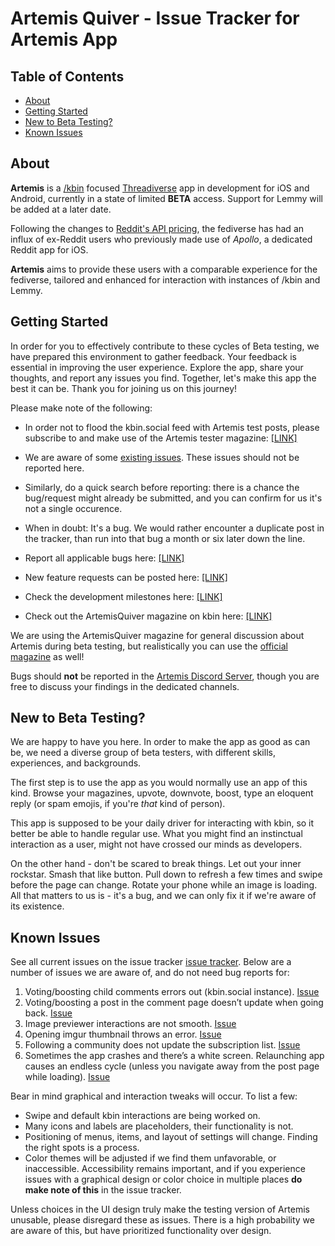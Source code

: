 # Artemis Quiver - Issue Tracker for Artemis App

## Table of Contents
+ [About](#about)
+ [Getting Started](#getting_started)
+ [New to Beta Testing?](#new_beta)
+ [Known Issues](#known_issues)

## About <a name = "about"></a>
**Artemis** is a [/kbin](https://kbin.social/) focused [Threadiverse](https://fedidb.org/current-events/threadiverse) app in development for iOS and Android, currently in a state of limited **BETA** access. Support for Lemmy will be added at a later date.

Following the changes to [Reddit's API pricing](https://techcrunch.com/2023/06/09/reddit-ceo-doubles-down-on-attack-on-apollo-developer-in-drama-filled-ama/), the fediverse has had an influx of ex-Reddit users who previously made use of *Apollo*, a dedicated Reddit app for iOS. 

**Artemis** aims to provide these users with a comparable experience for the fediverse, tailored and enhanced for interaction with instances of /kbin and Lemmy. 

## Getting Started <a name = "getting_started"></a>
In order for you to effectively contribute to these cycles of Beta testing, we have prepared this environment to gather feedback. Your feedback is essential in improving the user experience. Explore the app, share your thoughts, and report any issues you find. Together, let's make this app the best it can be. Thank you for joining us on this journey!

Please make note of the following:
- In order not to flood the kbin.social feed with Artemis test posts, please subscribe to and make use of the Artemis tester magazine: [[LINK]](https://kbin.social/m/ArtemisAppPlayground)

- We are aware of some [existing issues](#known_issues). These issues should not be reported here. 

- Similarly, do a quick search before reporting: there is a chance the bug/request might already be submitted, and you can confirm for us it's not a single occurence.  

- When in doubt: It's a bug. We would rather encounter a duplicate post in the tracker, than run into that bug a month or six later down the line.

- Report all applicable bugs here: [[LINK]](https://github.com/hariettem/Artemis/issues?q=is%3Aopen+is%3Aissue+label%3Abug)
- New feature requests can be posted here: [[LINK]](https://github.com/hariettem/Artemis/labels/enhancement)
- Check the development milestones here: [[LINK]](https://github.com/hariettem/Artemis/milestones)
- Check out the ArtemisQuiver magazine on kbin here: [[LINK]](https://kbin.social/m/ArtemisQuiver/)

We are using the ArtemisQuiver magazine for general discussion about Artemis during beta testing, but realistically you can use the [official magazine](https://kbin.social/m/ArtemisApp) as well! 

Bugs should **not** be reported in the [Artemis Discord Server](https://discord.gg/mqcQuERsTW), though you are free to discuss your findings in the dedicated channels. 

## New to Beta Testing? <a name = "new_beta"></a>

We are happy to have you here. In order to make the app as good as can be, we need  a diverse group of beta testers, with different skills, experiences, and backgrounds. 

The first step is to use the app as you would normally use an app of this kind. Browse your magazines, upvote, downvote, boost, type an eloquent reply (or spam emojis, if you're *that* kind of person). 

This app is supposed to be your daily driver for interacting with kbin, so it better be able to handle regular use. What you might find an instinctual interaction as a user, might not have crossed our minds as developers. 

On the other hand - don't be scared to break things. Let out your inner rockstar. Smash that like button. Pull down to refresh a few times and swipe before the page can change. Rotate your phone while an image is loading. All that matters to us is - it's a bug, and we can only fix it if we're aware of its existence.

## Known Issues <a name = "known_issues"></a>

See all current issues on the issue tracker [issue tracker](https://github.com/hariettem/Artemis/issues). Below are a number of issues we are aware of, and do not need bug reports for:

1. Voting/boosting child comments errors out (kbin.social instance). [Issue](https://github.com/hariettem/Artemis/issues/101)
2. Voting/boosting a post in the comment page doesn’t update when going back. [Issue](https://github.com/hariettem/Artemis/issues/37)
3. Image previewer interactions are not smooth. [Issue](https://github.com/hariettem/Artemis/issues/75)
4. Opening imgur thumbnail throws an error. [Issue](https://github.com/hariettem/Artemis/issues/60)
5. Following a community does not update the subscription list. [Issue](https://github.com/hariettem/Artemis/issues/63)
6. Sometimes the app crashes and there’s a white screen. Relaunching app causes an endless cycle (unless you navigate away from the post page while loading). [Issue](https://github.com/hariettem/Artemis/issues/40)

Bear in mind graphical and interaction tweaks will occur. To list a few:

- Swipe and default kbin interactions are being worked on.
- Many icons and labels are placeholders, their functionality is not. 
- Positioning of menus, items, and layout of settings will change. Finding the right spots is a process.
- Color themes will be adjusted if we find them unfavorable, or inaccessible. Accessibility remains important, and if you experience issues with a graphical design or color choice in multiple places **do make note of this** in the issue tracker.

Unless choices in the UI design truly make the testing version of Artemis unusable, please disregard these as issues. There is a high probability we are aware of this, but have prioritized functionality over design.
